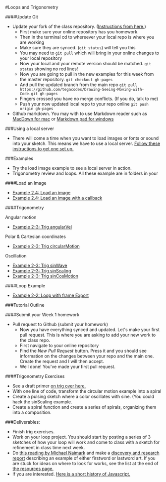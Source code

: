 #Loops and Trigonometry

####Update Git
* Update your fork of the class repository. ([Instructions from here.](https://help.github.com/articles/merging-an-upstream-repository-into-your-fork/))
  * First make sure your online repository has you homework.
  * Then in the terminal cd to whereever your local repo is where you are working
  * Make sure they are synced. (`git status`) will tell you this
  * You may need to `git pull` which will bring in your online changes to your local repository
  * Now your local and your remote version should be matched. `git status` showing no red lines!
  * Now you are going to pull in the new examples for this week from the master repository. `git checkout gh-pages`
  * And pull the updated branch from the main repo
  `git pull https://github.com/tegacodes/Drawing-Seeing-Moving-with-Code.git gh-pages`
  * Fingers crossed you have no merge conflicts. (If you do, talk to me)
  * Push your now updated local repo to your repo online `git push origin gh-pages`
* Github markdown. You may with to use Markdown reader such as [MacDown for mac](http://macdown.uranusjr.com/) or [Markdown pad for windows](http://markdownpad.com/)

###Using a local server

* There will come a time when you want to load images or fonts or sound into your sketch. This means we have to use a local server. [Follow these instructions to get one set up.](https://github.com/processing/p5.js/wiki/Local-server)

###Examples
* Try the load image example to see a local server in action.
* Trigonometry review and loops. All these example are in folders in your 

####Load an Image
* [Example 2.4: Load an image](https://github.com/tegacodes/Drawing-Seeing-Moving-with-Code/tree/gh-pages/code/2-4-LoadImage/image-1)
* [Example 2.4: Load an image with a callback](https://github.com/tegacodes/Drawing-Seeing-Moving-with-Code/tree/gh-pages/code/2-4-LoadImage/image-2-callback)


####Trigonometry

Angular motion

* [Example 2-3: Trig angularVel](http://codepen.io/tega/pen/BjVEzE?editors=0010)  

Polar & Cartesian coordinates  

* [Example 2-3: Trig circularMotion](http://codepen.io/tega/pen/pgKBEj?editors=0010)  

Oscillation

* [Example 2-3: Trig sinWave](http://codepen.io/tega/pen/zraXKZ?editors=0010)  
* [Example 2-3: Trig sinScaling](http://codepen.io/tega/pen/rxKbqz?editors=0010)  
* [Example 2-3: Trig sinCosMotion](http://codepen.io/tega/pen/EPRJGQ?editors=0010)


####Loop Example

* [Example 2-2: Loop with frame Export](http://codepen.io/tega/pen/MKQpOX?editors=0010)



###Tutorial Outline

####Submit your Week 1 homework

* Pull request to Github (submit your homework)
  * Now you have everything synced and updated. Let's make your first pull request. This is where you are asking to add your new work to the class repo.
  * First navigate to your online repository
  * Find the *New Pull Request* button. Press it and you should see information on the changes between your repo and the main one. Create the request and I will then accept.
  * Well done! You've made your first pull request.

####Trigonometry Exercises
* See a draft primer [on trig over here.](http://www.trig.tegabrain.com/)
* With one line of code, transform the circular motion example into a spiral
* Create a pulsing sketch where a color oscillates with sine. (You could hack the sinScaling example.
* Create a spiral function and create a series of spirals, organizing them into a composition. 


###Deliverables:

* Finish trig exercises. 
* Work on your loop project. You should start by posting a series of 3 sketches of how your loop will work and come to class with a sketch for refinement in class time next week. 
* Do [this reading by Michael Naimark](http://www.naimark.net/writing/firstword.html) and make a [discovery and research report](https://github.com/tegacodes/Drawing-Seeing-Moving-with-Code/blob/gh-pages/docs/deliverables.md) describing an example of either firstword or lastword art. If you are stuck for ideas on where to look for works, see the list at the end of [the resources page.](https://github.com/tegacodes/Drawing-Seeing-Moving-with-Code/blob/gh-pages/docs/techResources.md)
* If you are interested. [Here is a short history of Javascript.](https://www.w3.org/community/webed/wiki/A_Short_History_of_JavaScript)
